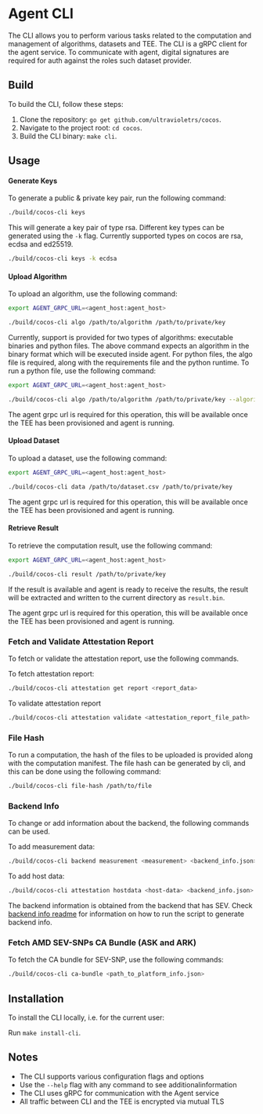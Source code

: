 # Agent CLI

The CLI allows you to perform various tasks related to the computation and management of algorithms, datasets and TEE. The CLI is a gRPC client for the agent service. To communicate with agent, digital signatures are required for auth against the roles such dataset provider.

## Build

To build the CLI, follow these steps:

1. Clone the repository: `go get github.com/ultravioletrs/cocos`.
2. Navigate to the project root: `cd cocos`.
3. Build the CLI binary: `make cli`.

## Usage

#### Generate Keys

To generate a public & private key pair, run the following command:

```bash
./build/cocos-cli keys
```

This will generate a key pair of type rsa. Different key types can be generated using the `-k` flag. Currently supported types on cocos are rsa, ecdsa and ed25519.

```bash
./build/cocos-cli keys -k ecdsa
```

#### Upload Algorithm

To upload an algorithm, use the following command:

```bash
export AGENT_GRPC_URL=<agent_host:agent_host>

./build/cocos-cli algo /path/to/algorithm /path/to/private/key
```

Currently, support is provided for two types of algorithms: executable binaries and python files. The above command expects an algorithm in the binary format which will be executed inside agent. For python files, the algo file is required, along with the requirements file and the python runtime. To run a python file, use the following command:

```bash
export AGENT_GRPC_URL=<agent_host:agent_host>

./build/cocos-cli algo /path/to/algorithm /path/to/private/key --algorithm python --requirements /path/to/requirements.txt --python-runtime python
```

The agent grpc url is required for this operation, this will be available once the TEE has been provisioned and agent is running.

#### Upload Dataset

To upload a dataset, use the following command:

```bash
export AGENT_GRPC_URL=<agent_host:agent_host>

./build/cocos-cli data /path/to/dataset.csv /path/to/private/key
```

The agent grpc url is required for this operation, this will be available once the TEE has been provisioned and agent is running.

#### Retrieve Result

To retrieve the computation result, use the following command:

```bash
export AGENT_GRPC_URL=<agent_host:agent_host>

./build/cocos-cli result /path/to/private/key
```

If the result is available and agent is ready to receive the results, the result will be extracted and written to the current directory as `result.bin`.

The agent grpc url is required for this operation, this will be available once the TEE has been provisioned and agent is running.

### Fetch and Validate Attestation Report

To fetch or validate the attestation report, use the following commands.

To fetch attestation report:
```bash
./build/cocos-cli attestation get report <report_data>
```

To validate attestation report
```bash
./build/cocos-cli attestation validate <attestation_report_file_path>
```

### File Hash

To run a computation, the hash of the files to be uploaded is provided along with the computation manifest. The file hash can be generated by cli, and this can be done using the following command:

```bash
./build/cocos-cli file-hash /path/to/file
```

### Backend Info

To change or add information about the backend, the following commands can be used.

To add measurement data:

```bash
./build/cocos-cli backend measurement <measurement> <backend_info.json>
```

To add host data:

```bash
./build/cocos-cli attestation hostdata <host-data> <backend_info.json>
```

The backend information is obtained from the backend that has SEV. Check [backend info readme](https://github.com/ultravioletrs/cocos/blob/main/scripts/backend_info/README.md) for information on how to run the script to generate backend info.

### Fetch AMD SEV-SNPs CA Bundle (ASK and ARK)

To fetch the CA bundle for SEV-SNP, use the following commands:

```bash
./build/cocos-cli ca-bundle <path_to_platform_info.json>
```

## Installation

To install the CLI locally, i.e. for the current user:

Run `make install-cli`.

## Notes

- The CLI supports various configuration flags and options
- Use the `--help` flag with any command to see additionalinformation
- The CLI uses gRPC for communication with the Agent service
- All traffic between CLI and the TEE is encrypted via mutual TLS
